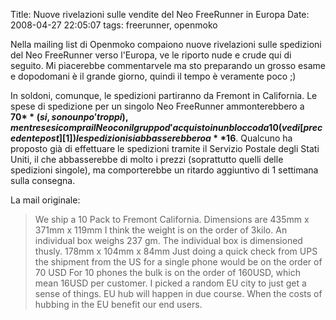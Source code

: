 Title: Nuove rivelazioni sulle vendite del Neo FreeRunner in Europa
Date:  2008-04-27 22:05:07
tags: freerunner, openmoko

Nella mailing list di Openmoko compaiono
nuove rivelazioni sulle spedizioni del Neo FreeRunner verso l'Europa, ve le
riporto nude e crude qui di seguito. Mi piacerebbe commentarvele ma sto
preparando un grosso esame e dopodomani è il grande giorno, quindi il tempo è
veramente poco ;)

In soldoni, comunque, le spedizioni partiranno da Fremont in
California. Le spese di spedizione per un singolo Neo FreeRunner
ammonterebbero a **70$** (si, sono un po' troppi), mentre se si compra il Neo
con il gruppo d'acquisto in un blocco da 10 (vedi [precedente post][1]) le
spedizioni si abbasserebbero a **16$**. Qualcuno ha proposto già di effettuare
le spedizioni tramite il Servizio Postale degli Stati Uniti, il che
abbasserebbe di molto i prezzi (soprattutto quelli delle spedizioni singole),
ma comporterebbe un ritardo aggiuntivo di 1 settimana sulla consegna.

La mail originale:

> We ship a 10 Pack to Fremont California. Dimensions are 435mm x
> 371mm x 119mm I think the weight is on the order of 3kilo. An individual box
> weighs 237 gm. The individual box is dimensioned thusly. 178mm x 104mm x 84mm
> Just doing a quick check from UPS the shipment from the US for a single phone
> would be on the order of 70 USD For 10 phones the bulk is on the order of
> 160USD, which mean 16USD per customer. I picked a random EU city to just get a
> sense of things. EU hub will happen in due course. When the costs of hubbing
> in the EU benefit our end users.

   [1]: http://dl.dropbox.com/u/369614/blog/public_html/FradeveOpenblog/posts/2008/04/un-regalo-per-i-gruppi-dacquisto-di-openmoko.html
